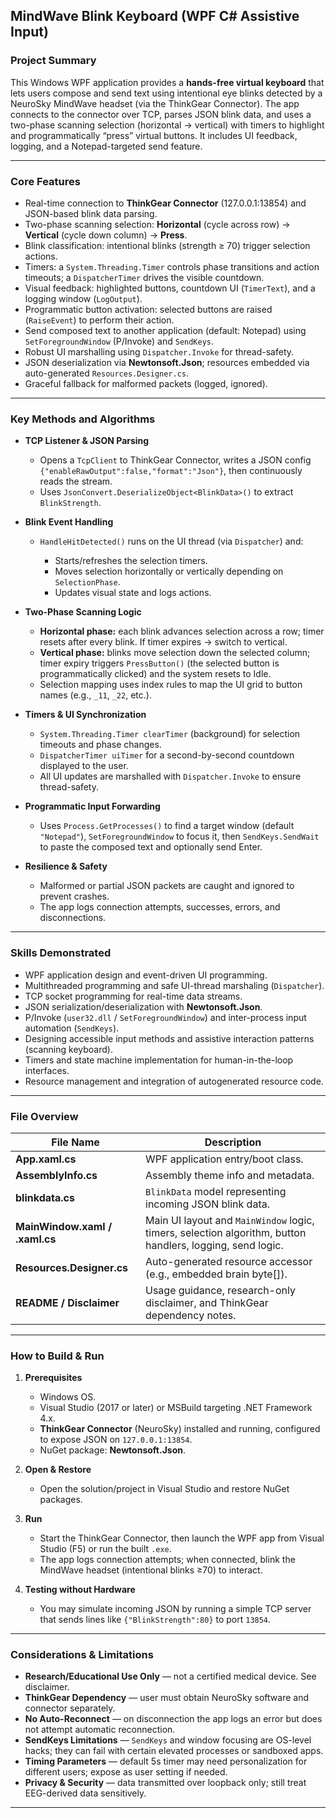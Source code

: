 ## MindWave Blink Keyboard (WPF C# Assistive Input)

### Project Summary

This Windows WPF application provides a **hands-free virtual keyboard** that lets users compose and send text using intentional eye blinks detected by a NeuroSky MindWave headset (via the ThinkGear Connector). The app connects to the connector over TCP, parses JSON blink data, and uses a two-phase scanning selection (horizontal → vertical) with timers to highlight and programmatically “press” virtual buttons. It includes UI feedback, logging, and a Notepad-targeted send feature.

---

### Core Features

* Real-time connection to **ThinkGear Connector** (127.0.0.1:13854) and JSON-based blink data parsing.
* Two-phase scanning selection: **Horizontal** (cycle across row) → **Vertical** (cycle down column) → **Press**.
* Blink classification: intentional blinks (strength ≥ 70) trigger selection actions.
* Timers: a `System.Threading.Timer` controls phase transitions and action timeouts; a `DispatcherTimer` drives the visible countdown.
* Visual feedback: highlighted buttons, countdown UI (`TimerText`), and a logging window (`LogOutput`).
* Programmatic button activation: selected buttons are raised (`RaiseEvent`) to perform their action.
* Send composed text to another application (default: Notepad) using `SetForegroundWindow` (P/Invoke) and `SendKeys`.
* Robust UI marshalling using `Dispatcher.Invoke` for thread-safety.
* JSON deserialization via **Newtonsoft.Json**; resources embedded via auto-generated `Resources.Designer.cs`.
* Graceful fallback for malformed packets (logged, ignored).

---

### Key Methods and Algorithms

* **TCP Listener & JSON Parsing**

  * Opens a `TcpClient` to ThinkGear Connector, writes a JSON config `{"enableRawOutput":false,"format":"Json"}`, then continuously reads the stream.
  * Uses `JsonConvert.DeserializeObject<BlinkData>()` to extract `BlinkStrength`.

* **Blink Event Handling**

  * `HandleHitDetected()` runs on the UI thread (via `Dispatcher`) and:

    * Starts/refreshes the selection timers.
    * Moves selection horizontally or vertically depending on `SelectionPhase`.
    * Updates visual state and logs actions.

* **Two-Phase Scanning Logic**

  * **Horizontal phase:** each blink advances selection across a row; timer resets after every blink. If timer expires → switch to vertical.
  * **Vertical phase:** blinks move selection down the selected column; timer expiry triggers `PressButton()` (the selected button is programmatically clicked) and the system resets to Idle.
  * Selection mapping uses index rules to map the UI grid to button names (e.g., `_11`, `_22`, etc.).

* **Timers & UI Synchronization**

  * `System.Threading.Timer clearTimer` (background) for selection timeouts and phase changes.
  * `DispatcherTimer uiTimer` for a second-by-second countdown displayed to the user.
  * All UI updates are marshalled with `Dispatcher.Invoke` to ensure thread-safety.

* **Programmatic Input Forwarding**

  * Uses `Process.GetProcesses()` to find a target window (default `"Notepad"`), `SetForegroundWindow` to focus it, then `SendKeys.SendWait` to paste the composed text and optionally send Enter.

* **Resilience & Safety**

  * Malformed or partial JSON packets are caught and ignored to prevent crashes.
  * The app logs connection attempts, successes, errors, and disconnections.

---

### Skills Demonstrated

* WPF application design and event-driven UI programming.
* Multithreaded programming and safe UI-thread marshaling (`Dispatcher`).
* TCP socket programming for real-time data streams.
* JSON serialization/deserialization with **Newtonsoft.Json**.
* P/Invoke (`user32.dll` / `SetForegroundWindow`) and inter-process input automation (`SendKeys`).
* Designing accessible input methods and assistive interaction patterns (scanning keyboard).
* Timers and state machine implementation for human-in-the-loop interfaces.
* Resource management and integration of autogenerated resource code.

---

### File Overview

| File Name                      | Description                                                                                               |
| ------------------------------ | --------------------------------------------------------------------------------------------------------- |
| **App.xaml.cs**                | WPF application entry/boot class.                                                                         |
| **AssemblyInfo.cs**            | Assembly theme info and metadata.                                                                         |
| **blinkdata.cs**               | `BlinkData` model representing incoming JSON blink data.                                                  |
| **MainWindow.xaml / .xaml.cs** | Main UI layout and `MainWindow` logic, timers, selection algorithm, button handlers, logging, send logic. |
| **Resources.Designer.cs**      | Auto-generated resource accessor (e.g., embedded brain byte[]).                                           |
| **README / Disclaimer**        | Usage guidance, research-only disclaimer, and ThinkGear dependency notes.                                 |

---

### How to Build & Run

1. **Prerequisites**

   * Windows OS.
   * Visual Studio (2017 or later) or MSBuild targeting .NET Framework 4.x.
   * **ThinkGear Connector** (NeuroSky) installed and running, configured to expose JSON on `127.0.0.1:13854`.
   * NuGet package: **Newtonsoft.Json**.

2. **Open & Restore**

   * Open the solution/project in Visual Studio and restore NuGet packages.

3. **Run**

   * Start the ThinkGear Connector, then launch the WPF app from Visual Studio (F5) or run the built `.exe`.
   * The app logs connection attempts; when connected, blink the MindWave headset (intentional blinks ≥70) to interact.

4. **Testing without Hardware**

   * You may simulate incoming JSON by running a simple TCP server that sends lines like `{"BlinkStrength":80}` to port `13854`.

---

### Considerations & Limitations

* **Research/Educational Use Only** — not a certified medical device. See disclaimer.
* **ThinkGear Dependency** — user must obtain NeuroSky software and connector separately.
* **No Auto-Reconnect** — on disconnection the app logs an error but does not attempt automatic reconnection.
* **SendKeys Limitations** — `SendKeys` and window focusing are OS-level hacks; they can fail with certain elevated processes or sandboxed apps.
* **Timing Parameters** — default 5s timer may need personalization for different users; expose as user setting if needed.
* **Privacy & Security** — data transmitted over loopback only; still treat EEG-derived data sensitively.

---
